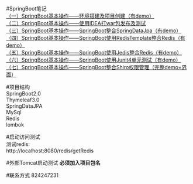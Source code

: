 #SpringBoot笔记  
[（一）SpringBoot基本操作——环境搭建及项目创建（有demo）](https://blog.csdn.net/zhulier1124/article/details/81988471)   
[（二）SpringBoot基本操作——使用IDEA打war包发布及测试](https://blog.csdn.net/zhulier1124/article/details/82012829)   
[（三）SpringBoot基本操作——SpringBoot整合SpringDataJpa（有demo）](https://blog.csdn.net/zhulier1124/article/details/82121461)   
[（四）SpringBoot基本操作——SpringBoot使用RedisTemplate整合Redis（有demo）](https://blog.csdn.net/zhulier1124/article/details/82154937)   
[（五）SpringBoot基本操作——SpringBoot使用Jedis整合Redis（有demo）](https://blog.csdn.net/zhulier1124/article/details/82193182)   
[（六）SpringBoot基本操作——SpringBoot使用Junit4单元测试（有demo）](https://blog.csdn.net/zhulier1124/article/details/82228831)   
[（七）SpringBoot基本操作——SpringBoot整合Shiro权限管理（完整demo+界面）](https://blog.csdn.net/zhulier1124/article/details/82289736)   

#项目结构  
SpringBoot2.0  
Thymeleaf3.0  
SpringDataJPA  
MySql  
Redis  
lombok  

#启动访问测试  
测试redis:   
http://localhost:8080/redis/getRedis  

#外部Tomcat启动测试
**必须加入项目包名**  

#联系方式
824247231